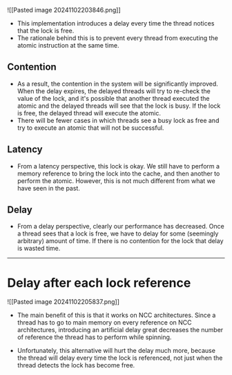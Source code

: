 ![[Pasted image 20241102203846.png]]
- This implementation introduces a delay every time the thread notices that the lock is free.
- The rationale behind this is to prevent every thread from executing the atomic instruction at the same time.
## Contention
- As a result, the contention in the system will be significantly improved. When the delay expires, the delayed threads will try to re-check the value of the lock, and it's possible that another thread executed the atomic and the delayed threads will see that the lock is busy. If the lock is free, the delayed thread will execute the atomic.
- There will be fewer cases in which threads see a busy lock as free and try to execute an atomic that will not be successful.
## Latency 

- From a latency perspective, this lock is okay. We still have to perform a memory reference to bring the lock into the cache, and then another to perform the atomic. However, this is not much different from what we have seen in the past.

## Delay 
- From a delay perspective, clearly our performance has decreased. Once a thread sees that a lock is free, we have to delay for some (seemingly arbitrary) amount of time. If there is no contention for the lock that delay is wasted time.

_________________
# Delay after each lock reference
![[Pasted image 20241102205837.png]]
- The main benefit of this is that it works on NCC architectures. Since a thread has to go to main memory on every reference on NCC architectures, introducing an artificial delay great decreases the number of reference the thread has to perform while spinning.

- Unfortunately, this alternative will hurt the delay much more, because the thread will delay every time the lock is referenced, not just when the thread detects the lock has become free.

